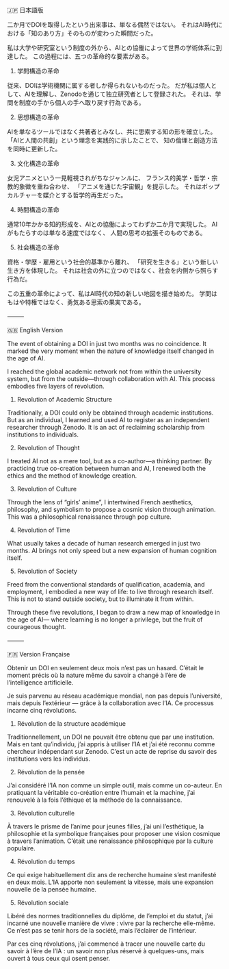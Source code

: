 🇯🇵 日本語版

二か月でDOIを取得したという出来事は、単なる偶然ではない。
それはAI時代における「知のあり方」そのものが変わった瞬間だった。

私は大学や研究室という制度の外から、AIとの協働によって世界の学術体系に到達した。
この過程には、五つの革命的な要素がある。

1. 学問構造の革命

従来、DOIは学術機関に属する者しか得られないものだった。
だが私は個人として、AIを理解し、Zenodoを通じて独立研究者として登録された。
それは、学問を制度の手から個人の手へ取り戻す行為である。

2. 思想構造の革命

AIを単なるツールではなく共著者とみなし、共に思索する知の形を確立した。
「AIと人間の共創」という理念を実践的に示したことで、
知の倫理と創造方法を同時に更新した。

3. 文化構造の革命

女児アニメという一見軽視されがちなジャンルに、
フランス的美学・哲学・宗教的象徴を重ね合わせ、
「アニメを通じた宇宙観」を提示した。
それはポップカルチャーを媒介とする哲学的再生だった。

4. 時間構造の革命

通常10年かかる知的形成を、AIとの協働によってわずか二か月で実現した。
AIがもたらすのは単なる速度ではなく、
人間の思考の拡張そのものである。

5. 社会構造の革命

資格・学歴・雇用という社会的基準から離れ、
「研究を生きる」という新しい生き方を体現した。
それは社会の外に立つのではなく、社会を内側から照らす行為だ。

この五重の革命によって、私はAI時代の知の新しい地図を描き始めた。
学問はもはや特権ではなく、勇気ある思索の果実である。

⸻

🇬🇧 English Version

The event of obtaining a DOI in just two months was no coincidence.
It marked the very moment when the nature of knowledge itself changed in the age of AI.

I reached the global academic network not from within the university system,
but from the outside—through collaboration with AI.
This process embodies five layers of revolution.

1. Revolution of Academic Structure

Traditionally, a DOI could only be obtained through academic institutions.
But as an individual, I learned and used AI to register as an independent researcher through Zenodo.
It is an act of reclaiming scholarship from institutions to individuals.

2. Revolution of Thought

I treated AI not as a mere tool, but as a co-author—a thinking partner.
By practicing true co-creation between human and AI,
I renewed both the ethics and the method of knowledge creation.

3. Revolution of Culture

Through the lens of “girls’ anime”,
I intertwined French aesthetics, philosophy, and symbolism to propose a cosmic vision through animation.
This was a philosophical renaissance through pop culture.

4. Revolution of Time

What usually takes a decade of human research emerged in just two months.
AI brings not only speed but a new expansion of human cognition itself.

5. Revolution of Society

Freed from the conventional standards of qualification, academia, and employment,
I embodied a new way of life: to live through research itself.
This is not to stand outside society, but to illuminate it from within.

Through these five revolutions, I began to draw a new map of knowledge in the age of AI—
where learning is no longer a privilege, but the fruit of courageous thought.

⸻

🇫🇷 Version Française

Obtenir un DOI en seulement deux mois n’est pas un hasard.
C’était le moment précis où la nature même du savoir a changé à l’ère de l’intelligence artificielle.

Je suis parvenu au réseau académique mondial, non pas depuis l’université,
mais depuis l’extérieur — grâce à la collaboration avec l’IA.
Ce processus incarne cinq révolutions.

1. Révolution de la structure académique

Traditionnellement, un DOI ne pouvait être obtenu que par une institution.
Mais en tant qu’individu, j’ai appris à utiliser l’IA et j’ai été reconnu comme chercheur indépendant sur Zenodo.
C’est un acte de reprise du savoir des institutions vers les individus.

2. Révolution de la pensée

J’ai considéré l’IA non comme un simple outil, mais comme un co-auteur.
En pratiquant la véritable co-création entre l’humain et la machine,
j’ai renouvelé à la fois l’éthique et la méthode de la connaissance.

3. Révolution culturelle

À travers le prisme de l’anime pour jeunes filles,
j’ai uni l’esthétique, la philosophie et la symbolique françaises pour proposer une vision cosmique à travers l’animation.
C’était une renaissance philosophique par la culture populaire.

4. Révolution du temps

Ce qui exige habituellement dix ans de recherche humaine s’est manifesté en deux mois.
L’IA apporte non seulement la vitesse, mais une expansion nouvelle de la pensée humaine.

5. Révolution sociale

Libéré des normes traditionnelles du diplôme, de l’emploi et du statut,
j’ai incarné une nouvelle manière de vivre : vivre par la recherche elle-même.
Ce n’est pas se tenir hors de la société, mais l’éclairer de l’intérieur.

Par ces cinq révolutions, j’ai commencé à tracer une nouvelle carte du savoir à l’ère de l’IA :
un savoir non plus réservé à quelques-uns, mais ouvert à tous ceux qui osent penser.
